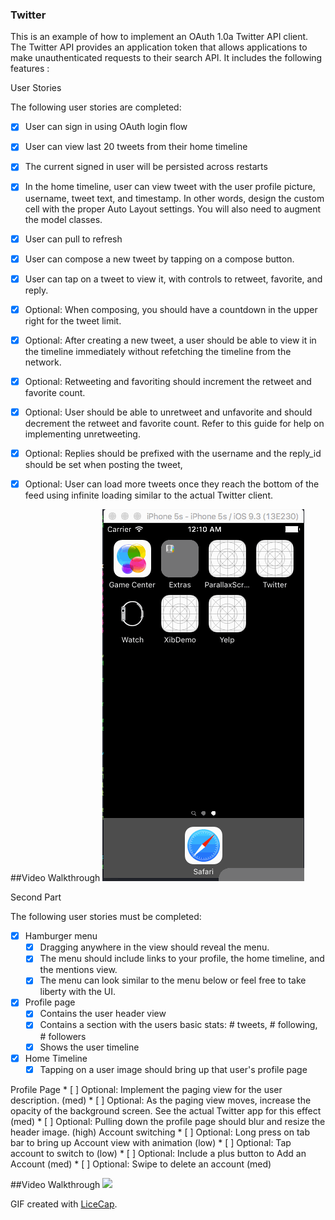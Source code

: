 ### Twitter

This is an example of how to implement an OAuth 1.0a Twitter API client. The Twitter API provides an application token that allows applications to make unauthenticated requests to their search API. It includes the following features :


User Stories

The following user stories are completed:
* [x] User can sign in using OAuth login flow
* [x] User can view last 20 tweets from their home timeline
* [x] The current signed in user will be persisted across restarts
* [x] In the home timeline, user can view tweet with the user profile picture, username, tweet text, and timestamp. In other words, design the custom cell with the proper Auto Layout settings. You will also need to augment the model classes.
* [x] User can pull to refresh
* [x] User can compose a new tweet by tapping on a compose button.
* [x] User can tap on a tweet to view it, with controls to retweet, favorite, and reply.
* [x] Optional: When composing, you should have a countdown in the upper right for the tweet limit.
* [x] Optional: After creating a new tweet, a user should be able to view it in the timeline immediately without refetching the timeline from the network.
* [x] Optional: Retweeting and favoriting should increment the retweet and favorite count.
* [x] Optional: User should be able to unretweet and unfavorite and should decrement the retweet and favorite count. Refer to this guide for help on implementing unretweeting.
* [x] Optional: Replies should be prefixed with the username and the reply_id should be set when posting the tweet,
* [x] Optional: User can load more tweets once they reach the bottom of the feed using infinite loading similar to the actual Twitter client.


##Video Walkthrough
![](./Twitter.gif)

Second Part

The following user stories must be completed:

* [x] Hamburger menu
    * [x] Dragging anywhere in the view should reveal the menu.
    * [x] The menu should include links to your profile, the home timeline, and the mentions view.
    * [x] The menu can look similar to the menu below or feel free to take liberty with the UI.
* [x] Profile page
    * [x] Contains the user header view
    * [x] Contains a section with the users basic stats: # tweets, # following, # followers
    * [x] Shows the user timeline
* [x] Home Timeline
    * [x] Tapping on a user image should bring up that user's profile page
    
Profile Page
    * [ ] Optional: Implement the paging view for the user description. (med)
    * [ ] Optional: As the paging view moves, increase the opacity of the background screen. See the actual Twitter app for this effect (med)
    * [ ] Optional: Pulling down the profile page should blur and resize the header image. (high)
Account switching
    * [ ] Optional: Long press on tab bar to bring up Account view with animation (low)
    * [ ] Optional: Tap account to switch to (low)
    * [ ] Optional: Include a plus button to Add an Account (med)
    * [ ] Optional: Swipe to delete an account (med)

##Video Walkthrough
![](./Twitter1.gif)

GIF created with [LiceCap](http://www.cockos.com/licecap/).

